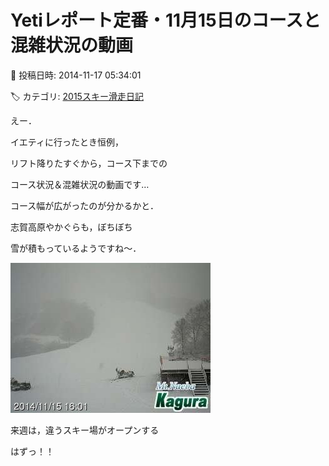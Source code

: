 # Yetiレポート定番・11月15日のコースと混雑状況の動画

📅 投稿日時: 2014-11-17 05:34:01

🏷️ カテゴリ: [2015スキー滑走日記](c09ea645cfc085f86dfcd80f49599dd89.md)

えー．


イエティに行ったとき恒例，


リフト降りたすぐから，コース下までの


コース状況＆混雑状況の動画です…


コース幅が広がったのが分かるかと．











志賀高原やかぐらも，ぼちぼち


雪が積もっているようですね～．




![ccb8cd9b204615482d7b0367ff20de5b.jpg](images/ccb8cd9b204615482d7b0367ff20de5b.jpg)




来週は，違うスキー場がオープンする


はずっ！！
